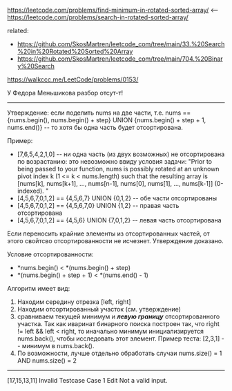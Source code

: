 https://leetcode.com/problems/find-minimum-in-rotated-sorted-array/ <-- https://leetcode.com/problems/search-in-rotated-sorted-array/

related:
- https://github.com/SkosMartren/leetcode_com/tree/main/33.%20Search%20in%20Rotated%20Sorted%20Array
- https://github.com/SkosMartren/leetcode_com/tree/main/704.%20Binary%20Search

https://walkccc.me/LeetCode/problems/0153/

У Федора Меньшикова разбор отсут-т!

___________________

Утверждение: если поделить nums на две части, т.е. nums == {nums.begin(), nums.begin() + step} UNION {nums.begin() + step + 1, nums.end()} -- то хотя бы одна часть будет отсортирована.

Пример:  
- [7,6,5,4,2,1,0] -- ни одна часть (из двух возможных) не отсортирована по возрастанию: это невозможно ввиду условия задачи: "Prior to being passed to your function, nums is possibly rotated at an unknown pivot index k (1 <= k < nums.length) such that the resulting array is [nums[k], nums[k+1], ..., nums[n-1], nums[0], nums[1], ..., nums[k-1]] (0-indexed). "
- [4,5,6,7,0,1,2] == {4,5,6,7} UNION {0,1,2} -- обе части отсортированы  
- [4,5,6,7,0,1,2] == {4,5,6,7,0} UNION {1,2} -- правая часть отсортирована
- [4,5,6,7,0,1,2] == {4,5,6} UNION {7,0,1,2} -- левая часть отсортирована

Если переносить крайние элементы из отсортированных частей, от этого свойтсво отсортированности не исчезнет. Утверждение доказано. 

Условие отсортированности: 
- \*nums.begin() < \*(nums.begin() + step)
- \*(nums.begin() + step + 1) < \*(nums.end() - 1)


Алгоритм имеет вид:  
1. Находим середину отрезка [left, right]
2. Находим отсортированный участок (см. утверждение)
3. сравниваем текущей минимум и ***левую границу*** отсортированного участка. Так как иваринат бинарного поиска построен так, что right != left && left < right, то иначально минимум инициализируется nums.back(), чтобы исследовать этот элемент. Пример теста: [2,3,1] -- минимум в nums.back(). 
4. По возможности, лучше отдельно обработать случаи nums.size() = 1 AND nums.size() = 2
________________

[17,15,13,11] Invalid Testcase Case 1 Edit Not a valid input.
